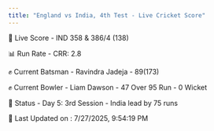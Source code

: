 ```yaml
---
title: "England vs India, 4th Test - Live Cricket Score"
---
```


🔴 Live Score - IND 358 & 386/4 (138)  

📊 Run Rate - CRR: 2.8  

✊ Current Batsman - Ravindra Jadeja - 89(173)  

✊ Current Bowler - Liam Dawson - 47 Over 95 Run - 0 Wicket  

📑 Status - Day 5: 3rd Session - India lead by 75 runs

📝 Last Updated on : 7/27/2025, 9:54:19 PM  

